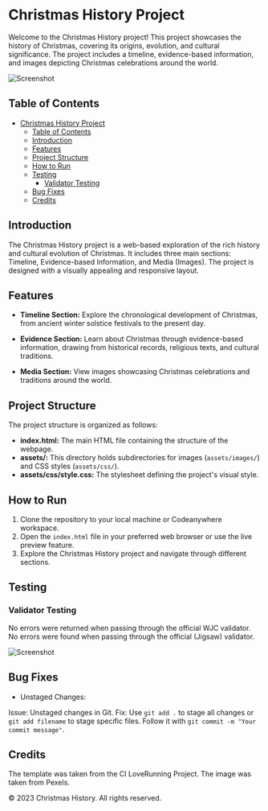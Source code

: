 # Christmas History Project

Welcome to the Christmas History project! This project showcases the history of Christmas, covering its origins, evolution, and cultural significance. The project includes a timeline, evidence-based information, and images depicting Christmas celebrations around the world.

![Screenshot](https://ibb.co/zr9QnTc)

## Table of Contents

- [Christmas History Project](#christmas-history-project)
  - [Table of Contents](#table-of-contents)
  - [Introduction](#introduction)
  - [Features](#features)
  - [Project Structure](#project-structure)
  - [How to Run](#how-to-run)
  - [Testing](#testing)
    - [Validator Testing](#validator-testing)
  - [Bug Fixes](#bug-fixes)
  - [Credits](#credits)

## Introduction

The Christmas History project is a web-based exploration of the rich history and cultural evolution of Christmas. It includes three main sections: Timeline, Evidence-based Information, and Media (Images). The project is designed with a visually appealing and responsive layout.

## Features

- **Timeline Section:** Explore the chronological development of Christmas, from ancient winter solstice festivals to the present day.

- **Evidence Section:** Learn about Christmas through evidence-based information, drawing from historical records, religious texts, and cultural traditions.

- **Media Section:** View images showcasing Christmas celebrations and traditions around the world.

## Project Structure

The project structure is organized as follows:

- **index.html:** The main HTML file containing the structure of the webpage.
- **assets/:** This directory holds subdirectories for images (`assets/images/`) and CSS styles (`assets/css/`).
- **assets/css/style.css:** The stylesheet defining the project's visual style.

## How to Run

1. Clone the repository to your local machine or Codeanywhere workspace.
2. Open the `index.html` file in your preferred web browser or use the live preview feature.
3. Explore the Christmas History project and navigate through different sections.

## Testing

### Validator Testing

No errors were returned when passing through the official WJC validator.
No errors were found when passing through the official (Jigsaw) validator.

![Screenshot](https://ibb.co/VvXysJT)

## Bug Fixes

- Unstaged Changes:

Issue: Unstaged changes in Git.
Fix: Use `git add .` to stage all changes or `git add filename` to stage specific files. Follow it with `git commit -m "Your commit message"`.

## Credits

The template was taken from the CI LoveRunning Project.
The image was taken from Pexels.

&copy; 2023 Christmas History. All rights reserved.
